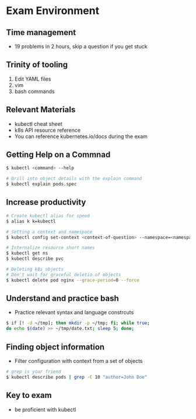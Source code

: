 # Exam Environment

## Time management
- 19 problems in 2 hours, skip a question if you get stuck

## Trinity of tooling
1. Edit YAML files
2. vim
3. bash commands

## Relevant Materials
- kubectl cheat sheet
- k8s API resource reference
- You can reference kubernetes.io/docs during the exam

## Getting Help on a Commnad
```sh
$ kubectl <command> --help

# Drill into object details with the explain command
$ kubectl explain pods.spec
```

## Increase productivity
```sh
# Create kubectl alias for speed
$ alias k k=kubectl

# Setting a context and namespace
$ kubectl config set-context <context-of-question> --namespace=<namespace-of-question>

# Internalize resource short names
$ kubectl get ns
$ kubectl describe pvc

# Deleting k8s objects
# Don't wait for graceful deletio of objects
$ kubectl delete pod nginx --grace-period=0 --force
```

## Understand and practice bash
- Practice relevant syntax and language constrcuts
```sh
$ if [! -d ~/tmp]; then mkdir -p ~/tmp; fi; while true;
do echo $(date) >> ~/tmp/date.txt; sleep 5; done;
```

## Finding object information
- Filter configuration with context from a set of objects
```sh
# grep is your friend
$ kubectl describe pods | grep -C 10 "author=John Doe"
```

## Key to exam
- be proficient with kubectl

